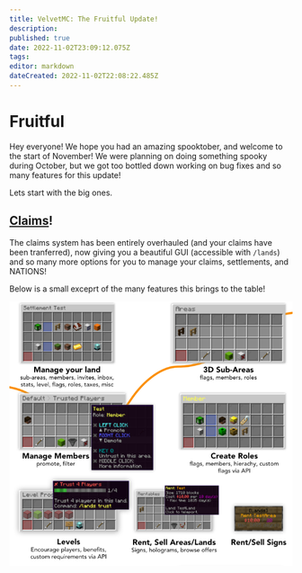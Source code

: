 ```yaml
---
title: VelvetMC: The Fruitful Update!
description: 
published: true
date: 2022-11-02T23:09:12.075Z
tags: 
editor: markdown
dateCreated: 2022-11-02T22:08:22.485Z
---
```


# Fruitful

Hey everyone! We hope you had an amazing spooktober, and welcome to the start of November!
We were planning on doing something spooky during October, but we got too bottled down working on bug fixes and so many features for this update!


Lets start with the big ones.

## [Claims](/minecraft/claims)!
The claims system has been entirely overhauled (and your claims have been tranferred), now giving you a beautiful GUI (accessible with `/lands`) and so many more options for you to manage your claims, settlements, and NATIONS!

Below is a small exceprt of the many features this brings to the table!

![lands.png](/assets/lands.png)

## 